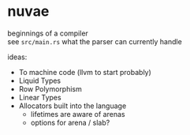 # nuvae

beginnings of a compiler\
see `src/main.rs` what the parser can currently handle

ideas:
- To machine code (llvm to start probably)
- Liquid Types
- Row Polymorphism
- Linear Types
- Allocators built into the language
  - lifetimes are aware of arenas
  - options for arena / slab?
